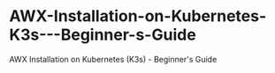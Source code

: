 # AWX-Installation-on-Kubernetes-K3s---Beginner-s-Guide
AWX Installation on Kubernetes (K3s) - Beginner's Guide
